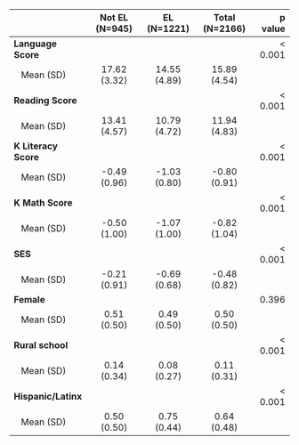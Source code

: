 

|                            | Not EL (N=945) | EL (N=1221)  | Total (N=2166) | p value|
|:---------------------------|:--------------:|:------------:|:--------------:|-------:|
|**Language Score**          |                |              |                | < 0.001|
|&nbsp;&nbsp;&nbsp;Mean (SD) |  17.62 (3.32)  | 14.55 (4.89) |  15.89 (4.54)  |        |
|**Reading Score**           |                |              |                | < 0.001|
|&nbsp;&nbsp;&nbsp;Mean (SD) |  13.41 (4.57)  | 10.79 (4.72) |  11.94 (4.83)  |        |
|**K Literacy Score**        |                |              |                | < 0.001|
|&nbsp;&nbsp;&nbsp;Mean (SD) |  -0.49 (0.96)  | -1.03 (0.80) |  -0.80 (0.91)  |        |
|**K Math Score**            |                |              |                | < 0.001|
|&nbsp;&nbsp;&nbsp;Mean (SD) |  -0.50 (1.00)  | -1.07 (1.00) |  -0.82 (1.04)  |        |
|**SES**                     |                |              |                | < 0.001|
|&nbsp;&nbsp;&nbsp;Mean (SD) |  -0.21 (0.91)  | -0.69 (0.68) |  -0.48 (0.82)  |        |
|**Female**                  |                |              |                |   0.396|
|&nbsp;&nbsp;&nbsp;Mean (SD) |  0.51 (0.50)   | 0.49 (0.50)  |  0.50 (0.50)   |        |
|**Rural school**            |                |              |                | < 0.001|
|&nbsp;&nbsp;&nbsp;Mean (SD) |  0.14 (0.34)   | 0.08 (0.27)  |  0.11 (0.31)   |        |
|**Hispanic/Latinx**         |                |              |                | < 0.001|
|&nbsp;&nbsp;&nbsp;Mean (SD) |  0.50 (0.50)   | 0.75 (0.44)  |  0.64 (0.48)   |        |

